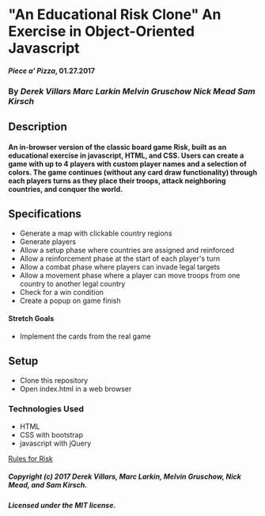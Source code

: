 # "An Educational Risk Clone" An Exercise in Object-Oriented Javascript

#### _Piece a' Pizza_, 01.27.2017

### By _Derek Villars_ _Marc Larkin_ _Melvin Gruschow_ _Nick Mead_ _Sam Kirsch_

## Description

#### An in-browser version of the classic board game Risk, built as an educational exercise in javascript, HTML, and CSS. Users can create a game with up to 4 players with custom player names and a selection of colors. The game continues (without any card draw functionality) through each players turns as they place their troops, attack neighboring countries, and conquer the world.

## Specifications

* Generate a map with clickable country regions
* Generate players
* Allow a setup phase where countries are assigned and reinforced
* Allow a reinforcement phase at the start of each player's turn
* Allow a combat phase where players can invade legal targets
* Allow a movement phase where a player can move troops from one country to another legal country
* Check for a win condition
* Create a popup on game finish


#### Stretch Goals

* Implement the cards from the real game

## Setup

* Clone this repository
* Open index.html in a web browser

### Technologies Used

* HTML
* CSS with bootstrap
* javascript with jQuery

[Rules for Risk](http://www.ultraboardgames.com/risk/game-rules.php)

##### Copyright (c) 2017 Derek Villars, Marc Larkin, Melvin Gruschow, Nick Mead, and Sam Kirsch.

##### Licensed under the MIT license.
